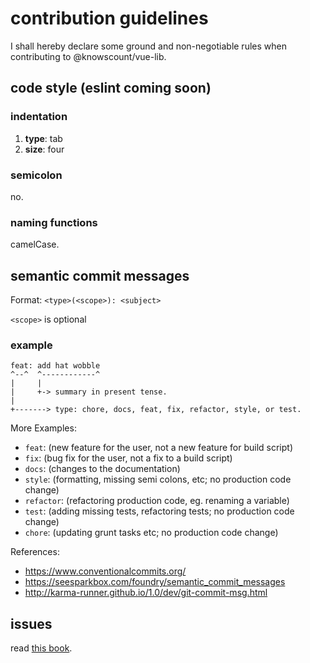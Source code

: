 <!--
 * @Date: 21/04/2021 07.34.11 +0800
 * @Author: KnowsCount
 * @LastEditTime: 21/04/2021 07.43.37 +0800
 * @FilePath: /vue-lib/CONTRIBUTING.md
-->

# contribution guidelines

I shall hereby declare some ground and non-negotiable rules when contributing to @knowscount/vue-lib.

## code style (eslint coming soon)

### indentation

1. **type**: tab
2. **size**: four

### semicolon

no.

### naming functions

camelCase.

## semantic commit messages

Format: `<type>(<scope>): <subject>`

`<scope>` is optional

### example

```
feat: add hat wobble
^--^  ^------------^
|     |
|     +-> summary in present tense.
|
+-------> type: chore, docs, feat, fix, refactor, style, or test.
```

More Examples:

-   `feat`: (new feature for the user, not a new feature for build script)
-   `fix`: (bug fix for the user, not a fix to a build script)
-   `docs`: (changes to the documentation)
-   `style`: (formatting, missing semi colons, etc; no production code change)
-   `refactor`: (refactoring production code, eg. renaming a variable)
-   `test`: (adding missing tests, refactoring tests; no production code change)
-   `chore`: (updating grunt tasks etc; no production code change)

References:

-   https://www.conventionalcommits.org/
-   https://seesparkbox.com/foundry/semantic_commit_messages
-   http://karma-runner.github.io/1.0/dev/git-commit-msg.html

## issues

read [this book](https://github.com/ryanhanwu/How-To-Ask-Questions-The-Smart-Way/).
